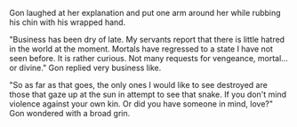 Gon laughed at her explanation and put one arm around her while rubbing his chin with his wrapped hand.

"Business has been dry of late.  My servants report that there is little hatred in the world at the moment. Mortals have regressed to a state I have not seen before. It is rather curious. Not many requests for vengeance, mortal... or divine." Gon replied very business like.

"So as far as that goes, the only ones I would like to see destroyed are those that  gaze up at the sun in attempt to see that snake. If you don't mind violence against your own kin. Or did you have someone in mind, love?" Gon wondered with a broad grin.